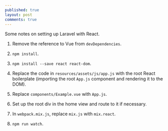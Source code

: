 ```yaml
---
published: true
layout: post
comments: true
---
```


Some notes on setting up Laravel with React.

1. Remove the reference to Vue from `devDependencies`.

2. `npm install`.

3. `npm install --save react react-dom`.

4. Replace the code in `resources/assets/js/app.js` with the root React boilerplate (importing the root `App.js` component and rendering it to the DOM).

5. Replace `components/Example.vue` with `App.js`.

6. Set up the root div in the home view and route to it if necessary.

7. In `webpack.mix.js`, replace `mix.js` with `mix.react`.

8. `npm run watch`.



